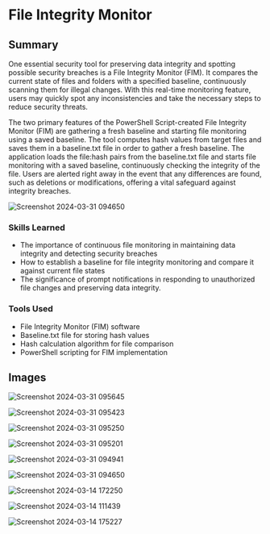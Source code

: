 # File Integrity Monitor

## Summary


One essential security tool for preserving data integrity and spotting possible security breaches is a File Integrity Monitor (FIM). It compares the current state of files and folders with a specified baseline, continuously scanning them for illegal changes. With this real-time monitoring feature, users may quickly spot any inconsistencies and take the necessary steps to reduce security threats.

The two primary features of the PowerShell Script-created File Integrity Monitor (FIM) are gathering a fresh baseline and starting file monitoring using a saved baseline. The tool computes hash values from target files and saves them in a baseline.txt file in order to gather a fresh baseline. The application loads the file:hash pairs from the baseline.txt file and starts file monitoring with a saved baseline, continuously checking the integrity of the file. Users are alerted right away in the event that any differences are found, such as deletions or modifications, offering a vital safeguard against integrity breaches.

![Screenshot 2024-03-31 094650](https://github.com/sarch25/File-Integrity-Monitor/assets/130470960/9d237119-70d6-4f99-9f74-df2c1b81a89e)

### Skills Learned


- The importance of continuous file monitoring in maintaining data integrity and detecting security breaches
- How to establish a baseline for file integrity monitoring and compare it against current file states
- The significance of prompt notifications in responding to unauthorized file changes and preserving data integrity.

### Tools Used


- File Integrity Monitor (FIM) software
- Baseline.txt file for storing hash values
- Hash calculation algorithm for file comparison
- PowerShell scripting for FIM implementation

## Images



![Screenshot 2024-03-31 095645](https://github.com/sarch25/File-Integrity-Monitor/assets/130470960/11b7a674-95a6-4924-bb14-56a7123f86c3)

![Screenshot 2024-03-31 095423](https://github.com/sarch25/File-Integrity-Monitor/assets/130470960/420fb315-4cbf-453c-960a-582fcf14ac9c)

![Screenshot 2024-03-31 095250](https://github.com/sarch25/File-Integrity-Monitor/assets/130470960/c087d2c7-a4ef-4a32-8ad6-4423ee8fa6e2)

![Screenshot 2024-03-31 095201](https://github.com/sarch25/File-Integrity-Monitor/assets/130470960/b80f85ff-b12d-4071-8b98-61be2efa28e4)

![Screenshot 2024-03-31 094941](https://github.com/sarch25/File-Integrity-Monitor/assets/130470960/a3d57443-6b22-44de-bb3e-3dadcbe581eb)

![Screenshot 2024-03-31 094650](https://github.com/sarch25/File-Integrity-Monitor/assets/130470960/9d237119-70d6-4f99-9f74-df2c1b81a89e)

![Screenshot 2024-03-14 172250](https://github.com/sarch25/File-Integrity-Monitor/assets/130470960/2949376c-1472-44dc-beb6-dc26b3888a83)


![Screenshot 2024-03-14 111439](https://github.com/sarch25/File-Integrity-Monitor/assets/130470960/c4b81f2c-6c27-43ec-8704-d4ec706dd74e)


![Screenshot 2024-03-14 175227](https://github.com/sarch25/File-Integrity-Monitor/assets/130470960/0d5a445b-7946-42af-a124-186bf9a065e7)






